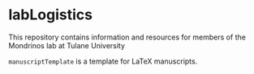 # labLogistics
This repository contains information and resources for members of the Mondrinos lab at Tulane University

`manuscriptTemplate` is a template for LaTeX manuscripts.
